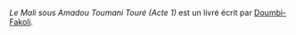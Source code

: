 <!-- TITLE: Le Mali Sous Amadou Toumani Touré (Acte 1) -->
<!-- SUBTITLE: Présentation du livre : Le Mali Sous Amadou Toumani Touré (Acte 1) -->

*Le Mali sous Amadou Toumani Touré (Acte 1)* est un livré écrit par [Doumbi-Fakoli](/personnalite/homme/polymathe/afrique/nord-ouest/pays/mali/doumbi-fakoli).